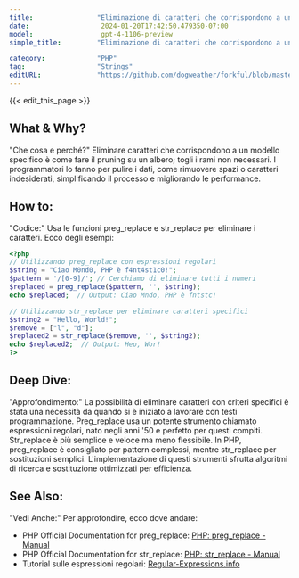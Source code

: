 ```yaml
---
title:                "Eliminazione di caratteri che corrispondono a un pattern"
date:                  2024-01-20T17:42:50.479350-07:00
model:                 gpt-4-1106-preview
simple_title:         "Eliminazione di caratteri che corrispondono a un pattern"

category:             "PHP"
tag:                  "Strings"
editURL:              "https://github.com/dogweather/forkful/blob/master/content/it/php/deleting-characters-matching-a-pattern.md"
---
```


{{< edit_this_page >}}

## What & Why?
"Che cosa e perché?"
Eliminare caratteri che corrispondono a un modello specifico è come fare il pruning su un albero; togli i rami non necessari. I programmatori lo fanno per pulire i dati, come rimuovere spazi o caratteri indesiderati, simplificando il processo e migliorando le performance.

## How to:
"Codice:"
Usa le funzioni preg_replace e str_replace per eliminare i caratteri. Ecco degli esempi:

```PHP
<?php
// Utilizzando preg_replace con espressioni regolari
$string = "Ciao M0nd0, PHP è f4nt4st1c0!";
$pattern = '/[0-9]/'; // Cerchiamo di eliminare tutti i numeri
$replaced = preg_replace($pattern, '', $string);
echo $replaced;  // Output: Ciao Mndo, PHP è fntstc!

// Utilizzando str_replace per eliminare caratteri specifici
$string2 = "Hello, World!";
$remove = ["l", "d"];
$replaced2 = str_replace($remove, '', $string2);
echo $replaced2;  // Output: Heo, Wor!
?>
```

## Deep Dive:
"Approfondimento:"
La possibilità di eliminare caratteri con criteri specifici è stata una necessità da quando si è iniziato a lavorare con testi programmazione. Preg_replace usa un potente strumento chiamato espressioni regolari, nato negli anni '50 e perfetto per questi compiti. Str_replace è più semplice e veloce ma meno flessibile. In PHP, preg_replace è consigliato per pattern complessi, mentre str_replace per sostituzioni semplici. L'implementazione di questi strumenti sfrutta algoritmi di ricerca e sostituzione ottimizzati per efficienza.

## See Also:
"Vedi Anche:"
Per approfondire, ecco dove andare:

- PHP Official Documentation for preg_replace: [PHP: preg_replace - Manual](https://www.php.net/manual/en/function.preg-replace.php)
- PHP Official Documentation for str_replace: [PHP: str_replace - Manual](https://www.php.net/manual/en/function.str-replace.php)
- Tutorial sulle espressioni regolari: [Regular-Expressions.info](https://www.regular-expressions.info)
